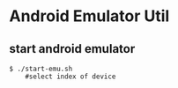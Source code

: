 # Android Emulator Util

## start android emulator

```
$ ./start-emu.sh
    #select index of device
```


